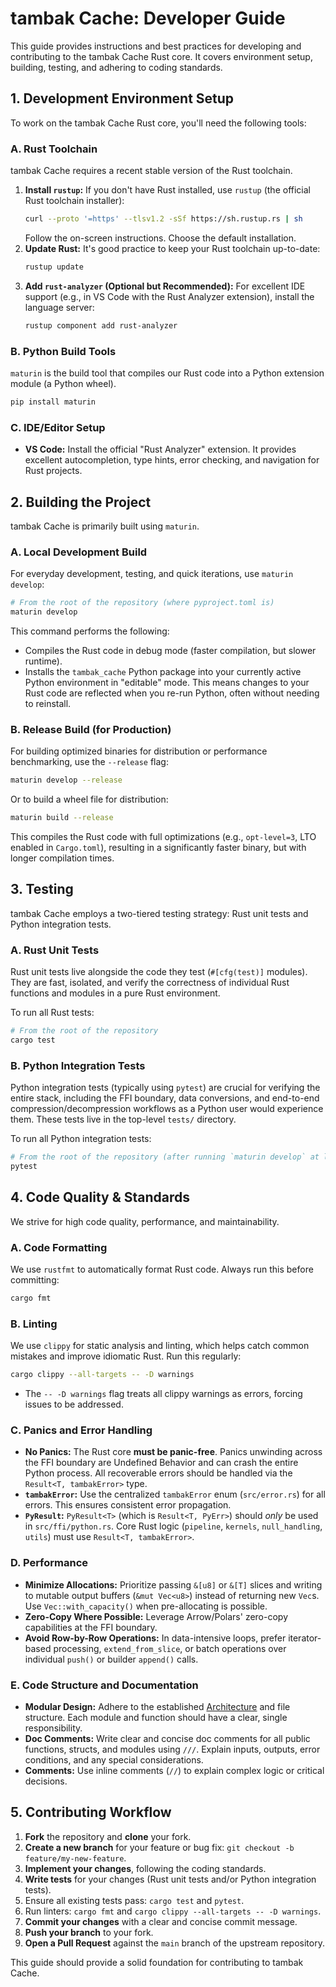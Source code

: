 # tambak Cache: Developer Guide

This guide provides instructions and best practices for developing and contributing to the tambak Cache Rust core. It covers environment setup, building, testing, and adhering to coding standards.

## 1. Development Environment Setup

To work on the tambak Cache Rust core, you'll need the following tools:

### A. Rust Toolchain

tambak Cache requires a recent stable version of the Rust toolchain.

1.  **Install `rustup`:**
    If you don't have Rust installed, use `rustup` (the official Rust toolchain installer):
    ```bash
    curl --proto '=https' --tlsv1.2 -sSf https://sh.rustup.rs | sh
    ```
    Follow the on-screen instructions. Choose the default installation.
2.  **Update Rust:**
    It's good practice to keep your Rust toolchain up-to-date:
    ```bash
    rustup update
    ```
3.  **Add `rust-analyzer` (Optional but Recommended):**
    For excellent IDE support (e.g., in VS Code with the Rust Analyzer extension), install the language server:
    ```bash
    rustup component add rust-analyzer
    ```

### B. Python Build Tools

`maturin` is the build tool that compiles our Rust code into a Python extension module (a Python wheel).

```bash
pip install maturin
```

### C. IDE/Editor Setup

*   **VS Code:** Install the official "Rust Analyzer" extension. It provides excellent autocompletion, type hints, error checking, and navigation for Rust projects.

## 2. Building the Project

tambak Cache is primarily built using `maturin`.

### A. Local Development Build

For everyday development, testing, and quick iterations, use `maturin develop`:

```bash
# From the root of the repository (where pyproject.toml is)
maturin develop
```

This command performs the following:
*   Compiles the Rust code in debug mode (faster compilation, but slower runtime).
*   Installs the `tambak_cache` Python package into your currently active Python environment in "editable" mode. This means changes to your Rust code are reflected when you re-run Python, often without needing to reinstall.

### B. Release Build (for Production)

For building optimized binaries for distribution or performance benchmarking, use the `--release` flag:

```bash
maturin develop --release
```

Or to build a wheel file for distribution:

```bash
maturin build --release
```

This compiles the Rust code with full optimizations (e.g., `opt-level=3`, LTO enabled in `Cargo.toml`), resulting in a significantly faster binary, but with longer compilation times.

## 3. Testing

tambak Cache employs a two-tiered testing strategy: Rust unit tests and Python integration tests.

### A. Rust Unit Tests

Rust unit tests live alongside the code they test (`#[cfg(test)]` modules). They are fast, isolated, and verify the correctness of individual Rust functions and modules in a pure Rust environment.

To run all Rust tests:

```bash
# From the root of the repository
cargo test
```

### B. Python Integration Tests

Python integration tests (typically using `pytest`) are crucial for verifying the entire stack, including the FFI boundary, data conversions, and end-to-end compression/decompression workflows as a Python user would experience them. These tests live in the top-level `tests/` directory.

To run all Python integration tests:

```bash
# From the root of the repository (after running `maturin develop` at least once)
pytest
```

## 4. Code Quality & Standards

We strive for high code quality, performance, and maintainability.

### A. Code Formatting

We use `rustfmt` to automatically format Rust code. Always run this before committing:

```bash
cargo fmt
```

### B. Linting

We use `clippy` for static analysis and linting, which helps catch common mistakes and improve idiomatic Rust. Run this regularly:

```bash
cargo clippy --all-targets -- -D warnings
```

*   The `-- -D warnings` flag treats all clippy warnings as errors, forcing issues to be addressed.

### C. Panics and Error Handling

*   **No Panics:** The Rust core **must be panic-free**. Panics unwinding across the FFI boundary are Undefined Behavior and can crash the entire Python process. All recoverable errors should be handled via the `Result<T, tambakError>` type.
*   **`tambakError`:** Use the centralized `tambakError` enum (`src/error.rs`) for all errors. This ensures consistent error propagation.
*   **`PyResult`:** `PyResult<T>` (which is `Result<T, PyErr>`) should *only* be used in `src/ffi/python.rs`. Core Rust logic (`pipeline`, `kernels`, `null_handling`, `utils`) must use `Result<T, tambakError>`.

### D. Performance

*   **Minimize Allocations:** Prioritize passing `&[u8]` or `&[T]` slices and writing to mutable output buffers (`&mut Vec<u8>`) instead of returning new `Vec`s. Use `Vec::with_capacity()` when pre-allocating is possible.
*   **Zero-Copy Where Possible:** Leverage Arrow/Polars' zero-copy capabilities at the FFI boundary.
*   **Avoid Row-by-Row Operations:** In data-intensive loops, prefer iterator-based processing, `extend_from_slice`, or batch operations over individual `push()` or builder `append()` calls.

### E. Code Structure and Documentation

*   **Modular Design:** Adhere to the established [Architecture](ARCHITECTURE.md) and file structure. Each module and function should have a clear, single responsibility.
*   **Doc Comments:** Write clear and concise doc comments for all public functions, structs, and modules using `///`. Explain inputs, outputs, error conditions, and any special considerations.
*   **Comments:** Use inline comments (`//`) to explain complex logic or critical decisions.

## 5. Contributing Workflow

1.  **Fork** the repository and **clone** your fork.
2.  **Create a new branch** for your feature or bug fix: `git checkout -b feature/my-new-feature`.
3.  **Implement your changes**, following the coding standards.
4.  **Write tests** for your changes (Rust unit tests and/or Python integration tests).
5.  Ensure all existing tests pass: `cargo test` and `pytest`.
6.  Run linters: `cargo fmt` and `cargo clippy --all-targets -- -D warnings`.
7.  **Commit your changes** with a clear and concise commit message.
8.  **Push your branch** to your fork.
9.  **Open a Pull Request** against the `main` branch of the upstream repository.

This guide should provide a solid foundation for contributing to tambak Cache.